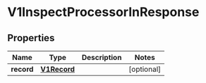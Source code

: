 
# V1InspectProcessorInResponse

## Properties
Name | Type | Description | Notes
------------ | ------------- | ------------- | -------------
**record** | [**V1Record**](V1Record.md) |  |  [optional]



